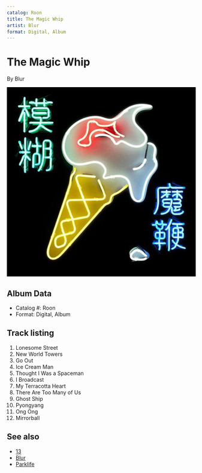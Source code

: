 ```yaml
---
catalog: Roon
title: The Magic Whip
artist: Blur
format: Digital, Album
---
```


# The Magic Whip

By Blur

![](../../assets/albumcovers/Blur-The_Magic_Whip.png)

## Album Data

- Catalog #: Roon
- Format: Digital, Album


## Track listing


1. Lonesome Street
2. New World Towers
3. Go Out
4. Ice Cream Man
5. Thought I Was a Spaceman
6. I Broadcast
7. My Terracotta Heart
8. There Are Too Many of Us
9. Ghost Ship
10. Pyongyang
11. Ong Ong
12. Mirrorball


## See also

- [13](13.md)
- [Blur](Blur.md)
- [Parklife](Parklife.md)
